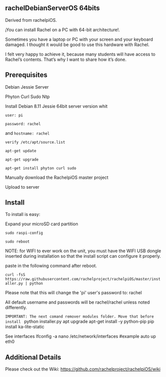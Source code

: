 rachelDebianServerOS 64bits
---------------

Derived from rachelpiOS.

¡You can install Rachel on a PC with 64-bit architecture!.

Sometimes you have a laptop or PC with your screen and your keyboard damaged. I thought it would be good to use this hardware with Rachel.

I felt very happy to achieve it, because many students will have access to Rachel’s contents. That’s why I want to share how it’s done.


Prerequisites
---------------
Debian Jessie Server

Phyton
Curl
Sudo
Ntp


Install Debian 8.11 Jessie 64bit server version whit 

`user: pi`

`password: rachel`

and `hostname: rachel`

`verify /etc/apt/source.list`

`apt-get update`

`apt-get upgrade`


`apt-get install phyton curl sudo`


Manually download the RachelpiOS master project

Upload to server



Install
---------------

To install is easy:

Expand your microSD card partition

`sudo raspi-config`

`sudo reboot`

NOTE: for WIFI to ever work on the unit, you must have the WIFI USB dongle inserted
during installation so that the install script can configure it properly.

paste in the following command after reboot.

`curl -fsS https://raw.githubusercontent.com/rachelproject/rachelpiOS/master/installer.py | python`

Please note that this will change the 'pi' user's password to: rachel

All default username and passwords will be rachel/rachel unless noted differently.

`IMPORTANT: The next comand remover modules folder. Move that before install `
python installer.py
apt upgrade
apt-get install -y python-pip
pip install ka-lite-static

See interfaces
Ifconfig -a
nano /etc/network/interfaces
#example
auto up eth0



Additional Details
---------------
Please check out the Wiki: https://github.com/rachelproject/rachelpiOS/wiki
